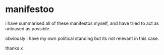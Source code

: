 # manifestoo

i have summarised all of these manifestos myself, and have tried to act as
unbiased as possible.

obviously i have my own political standing but its not relevant in this case.

thanks x

